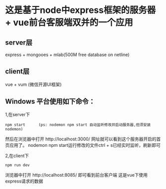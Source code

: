 # 这是基于node中express框架的服务器 + vue前台客服端双并的一个应用

## server层
express + mongooes + mlab(500M free database on netline)

## client层
vue + vum (微信开源UI框架)

## Windows 平台使用如下命令：

1,在server下
```
npm start      (ps: nodemon npm start 自动监听修改并启动服务器,但须安装nodemon)
```
然后在浏览器中打开 http://localhost:3000/ 网址就可以看到这个服务器开启的首页应用了。
nodemon npm start运行修改的文件ctrl + s已经实时监听，刷新即可

2,在client下
```
npm run dev  
```
浏览器中打开 http://localhost:8085/ 即可看到前台客户端
这是vue下使用express请求的数据
